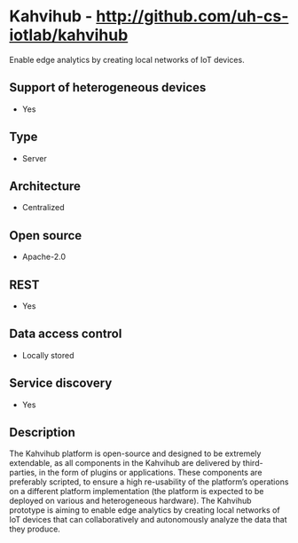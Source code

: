 # Kahvihub - http://github.com/uh-cs-iotlab/kahvihub
Enable edge analytics by creating local networks of IoT devices.

## Support of heterogeneous devices
- Yes

## Type
- Server

## Architecture
- Centralized

## Open source
- Apache-2.0

## REST
- Yes

## Data access control
- Locally stored

## Service discovery
- Yes

## Description
The Kahvihub platform is open-source and designed to be extremely extendable, as all components in the Kahvihub are delivered by third-parties, in the form of plugins or applications. These components are preferably scripted, to ensure a high re-usability of the platform’s operations on a different platform implementation (the platform is expected to be deployed on various and heterogeneous hardware). The Kahvihub prototype is aiming to enable edge analytics by creating local networks of IoT devices that can collaboratively and autonomously analyze the data that they produce.
